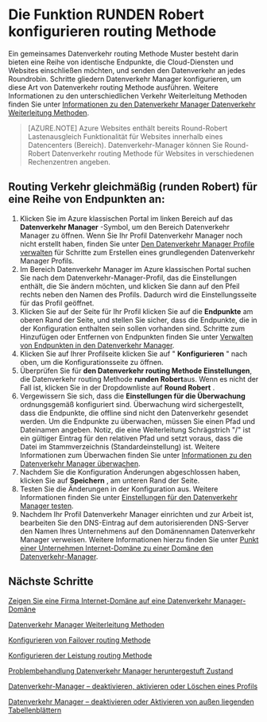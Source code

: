 <properties
   pageTitle="Konfigurieren von Datenverkehr Manager runden Robert Datenverkehr routing Methode | Microsoft Azure"
   description="Dieser Artikel hilft Ihnen die Konfiguration der Funktion RUNDEN Robert Lastenausgleich für die Endpunkte Datenverkehr-Manager."
   services="traffic-manager"
   documentationCenter=""
   authors="sdwheeler"
   manager="carmonm"
   editor="tysonn" />
<tags
   ms.service="traffic-manager"
   ms.devlang="na"
   ms.topic="article"
   ms.tgt_pltfrm="na"
   ms.workload="infrastructure-services"
   ms.date="10/18/2016"
   ms.author="sewhee" />
<!-- repub for nofollow -->

# <a name="configure-round-robin-routing-method"></a>Die Funktion RUNDEN Robert konfigurieren routing Methode

Ein gemeinsames Datenverkehr routing Methode Muster besteht darin bieten eine Reihe von identische Endpunkte, die Cloud-Diensten und Websites einschließen möchten, und senden den Datenverkehr an jedes Roundrobin. Schritte gliedern Datenverkehr Manager konfigurieren, um diese Art von Datenverkehr routing Methode ausführen. Weitere Informationen zu den unterschiedlichen Verkehr Weiterleitung Methoden finden Sie unter [Informationen zu den Datenverkehr Manager Datenverkehr Weiterleitung Methoden](traffic-manager-routing-methods.md).

>[AZURE.NOTE] Azure Websites enthält bereits Round-Robert Lastenausgleich Funktionalität für Websites innerhalb eines Datencenters (Bereich). Datenverkehr-Manager können Sie Round-Robert Datenverkehr routing Methode für Websites in verschiedenen Rechenzentren angeben.

## <a name="routing-traffic-equally-round-robin-across-a-set-of-endpoints"></a>Routing Verkehr gleichmäßig (runden Robert) für eine Reihe von Endpunkten an:

1. Klicken Sie im Azure klassischen Portal im linken Bereich auf das **Datenverkehr Manager** -Symbol, um den Bereich Datenverkehr Manager zu öffnen. Wenn Sie Ihr Profil Datenverkehr Manager noch nicht erstellt haben, finden Sie unter [Den Datenverkehr Manager Profile verwalten](traffic-manager-manage-profiles.md) für Schritte zum Erstellen eines grundlegenden Datenverkehr Manager Profils.
2. Im Bereich Datenverkehr Manager im Azure klassischen Portal suchen Sie nach dem Datenverkehr-Manager-Profil, das die Einstellungen enthält, die Sie ändern möchten, und klicken Sie dann auf den Pfeil rechts neben den Namen des Profils. Dadurch wird die Einstellungsseite für das Profil geöffnet.
3. Klicken Sie auf der Seite für Ihr Profil klicken Sie auf die **Endpunkte** am oberen Rand der Seite, und stellen Sie sicher, dass die Endpunkte, die in der Konfiguration enthalten sein sollen vorhanden sind. Schritte zum Hinzufügen oder Entfernen von Endpunkten finden Sie unter [Verwalten von Endpunkten in den Datenverkehr Manager](traffic-manager-endpoints.md).
4. Klicken Sie auf Ihrer Profilseite klicken Sie auf " **Konfigurieren** " nach oben, um die Konfigurationsseite zu öffnen.
5. Überprüfen Sie für **den Datenverkehr routing Methode Einstellungen**, die Datenverkehr routing Methode **runden Robert**aus. Wenn es nicht der Fall ist, klicken Sie in der Dropdownliste auf **Round Robert** .
6. Vergewissern Sie sich, dass die **Einstellungen für die Überwachung** ordnungsgemäß konfiguriert sind. Überwachung wird sichergestellt, dass die Endpunkte, die offline sind nicht den Datenverkehr gesendet werden. Um die Endpunkte zu überwachen, müssen Sie einen Pfad und Dateinamen angeben. Notiz, die eine Weiterleitung Schrägstrich "/" ist ein gültiger Eintrag für den relativen Pfad und setzt voraus, dass die Datei im Stammverzeichnis (Standardeinstellung) ist. Weitere Informationen zum Überwachen finden Sie unter [Informationen zu den Datenverkehr Manager überwachen](traffic-manager-monitoring.md).
7. Nachdem Sie die Konfiguration Änderungen abgeschlossen haben, klicken Sie auf **Speichern** , am unteren Rand der Seite.
8. Testen Sie die Änderungen in der Konfiguration aus. Weitere Informationen finden Sie unter [Einstellungen für den Datenverkehr Manager testen](traffic-manager-testing-settings.md).
9. Nachdem Ihr Profil Datenverkehr Manager einrichten und zur Arbeit ist, bearbeiten Sie den DNS-Eintrag auf dem autorisierenden DNS-Server den Namen Ihres Unternehmens auf den Domänennamen Datenverkehr Manager verweisen. Weitere Informationen hierzu finden Sie unter [Punkt einer Unternehmen Internet-Domäne zu einer Domäne den Datenverkehr-Manager](traffic-manager-point-internet-domain.md).

## <a name="next-steps"></a>Nächste Schritte


[Zeigen Sie eine Firma Internet-Domäne auf eine Datenverkehr Manager-Domäne](traffic-manager-point-internet-domain.md)

[Datenverkehr Manager Weiterleitung Methoden](traffic-manager-routing-methods.md)

[Konfigurieren von Failover routing Methode](traffic-manager-configure-failover-routing-method.md)

[Konfigurieren der Leistung routing Methode](traffic-manager-configure-performance-routing-method.md)

[Problembehandlung Datenverkehr Manager heruntergestuft Zustand](traffic-manager-troubleshooting-degraded.md)

[Datenverkehr-Manager – deaktivieren, aktivieren oder Löschen eines Profils](disable-enable-or-delete-a-profile.md)

[Datenverkehr Manager – deaktivieren oder Aktivieren von außen liegenden Tabellenblättern](disable-or-enable-an-endpoint.md)

